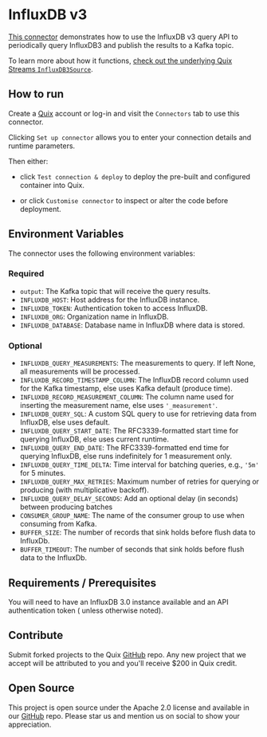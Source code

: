 # InfluxDB v3

[This connector](https://github.com/quixio/quix-samples/tree/main/python/sources/influxdb_3) demonstrates how to use the InfluxDB v3 query API to periodically 
query InfluxDB3 and publish the results to a Kafka topic.

To learn more about how it functions, [check out the underlying 
Quix Streams `InfluxDB3Source`](https://quix.io/docs/quix-streams/connectors/sources/influxdb3-source.html).

## How to run

Create a [Quix](https://portal.platform.quix.io/signup?xlink=github) account or log-in and visit the `Connectors` tab to use this connector.

Clicking `Set up connector` allows you to enter your connection details and runtime parameters.

Then either: 
* click `Test connection & deploy` to deploy the pre-built and configured container into Quix. 

* or click `Customise connector` to inspect or alter the code before deployment.

## Environment Variables

The connector uses the following environment variables:

### Required

- `output`: The Kafka topic that will receive the query results.
- `INFLUXDB_HOST`: Host address for the InfluxDB instance.
- `INFLUXDB_TOKEN`: Authentication token to access InfluxDB.
- `INFLUXDB_ORG`: Organization name in InfluxDB.
- `INFLUXDB_DATABASE`: Database name in InfluxDB where data is stored.

### Optional

- `INFLUXDB_QUERY_MEASUREMENTS`: The measurements to query. If left None, all measurements will be processed.
- `INFLUXDB_RECORD_TIMESTAMP_COLUMN`: The InfluxDB record column used for the Kafka timestamp, else uses Kafka default (produce time).
- `INFLUXDB_RECORD_MEASUREMENT_COLUMN`: The column name used for inserting the measurement name, else uses `'_measurement'`. 
- `INFLUXDB_QUERY_SQL`: A custom SQL query to use for retrieving data from InfluxDB, else uses default.
- `INFLUXDB_QUERY_START_DATE`: The RFC3339-formatted start time for querying InfluxDB, else uses current runtime.
- `INFLUXDB_QUERY_END_DATE`: The RFC3339-formatted end time for querying InfluxDB, else runs indefinitely for 1 measurement only.
- `INFLUXDB_QUERY_TIME_DELTA`: Time interval for batching queries, e.g., `'5m'` for 5 minutes.
- `INFLUXDB_QUERY_MAX_RETRIES`: Maximum number of retries for querying or producing (with multiplicative backoff).
- `INFLUXDB_QUERY_DELAY_SECONDS`: Add an optional delay (in seconds) between producing batches
- `CONSUMER_GROUP_NAME`: The name of the consumer group to use when consuming from Kafka.
- `BUFFER_SIZE`: The number of records that sink holds before flush data to InfluxDb.
- `BUFFER_TIMEOUT`: The number of seconds that sink holds before flush data to the InfluxDb.

## Requirements / Prerequisites

You will need to have an InfluxDB 3.0 instance available and an API authentication token (
unless otherwise noted).

## Contribute

Submit forked projects to the Quix [GitHub](https://github.com/quixio/quix-samples) repo. Any new project that we accept will be attributed to you and you'll receive $200 in Quix credit.

## Open Source

This project is open source under the Apache 2.0 license and available in our [GitHub](https://github.com/quixio/quix-samples) repo. Please star us and mention us on social to show your appreciation.
